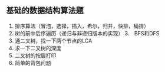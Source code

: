 ## 基础的数据结构算法题

1. 排序算法（冒泡，选择，插入，希尔，归并，快排，桶排）
2. 树的前中后序遍历（递归与非递归版本的实现）
3.　BFS和DFS
4. 通二叉树，找一下两个节点的LCA
5. 求一下二叉树的深度
6. 二叉树的按层打印
7. 简单的背包问题
